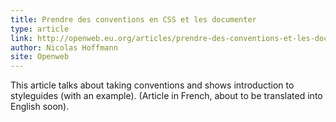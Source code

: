 ```yaml
---
title: Prendre des conventions en CSS et les documenter
type: article
link: http://openweb.eu.org/articles/prendre-des-conventions-et-les-documenter
author: Nicolas Hoffmann
site: Openweb
---
```


This article talks about taking conventions and shows introduction to styleguides (with an example).
(Article in French, about to be translated into English soon).
